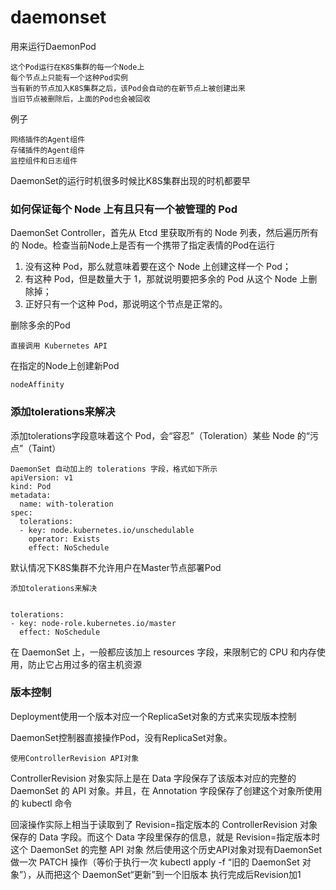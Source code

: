 # daemonset

用来运行DaemonPod

    这个Pod运行在K8S集群的每一个Node上
    每个节点上只能有一个这种Pod实例
    当有新的节点加入K8S集群之后，该Pod会自动的在新节点上被创建出来
    当旧节点被删除后，上面的Pod也会被回收

例子

    网络插件的Agent组件
    存储插件的Agent组件
    监控组件和日志组件

DaemonSet的运行时机很多时候比K8S集群出现的时机都要早

### 如何保证每个 Node 上有且只有一个被管理的 Pod

DaemonSet Controller，首先从 Etcd 里获取所有的 Node 列表，然后遍历所有的 Node。检查当前Node上是否有一个携带了指定表情的Pod在运行


1. 没有这种 Pod，那么就意味着要在这个 Node 上创建这样一个 Pod；
2. 有这种 Pod，但是数量大于 1，那就说明要把多余的 Pod 从这个 Node 上删除掉；
3. 正好只有一个这种 Pod，那说明这个节点是正常的。


删除多余的Pod

    直接调用 Kubernetes API

在指定的Node上创建新Pod

    nodeAffinity

### 添加tolerations来解决

添加tolerations字段意味着这个 Pod，会“容忍”（Toleration）某些 Node 的“污点”（Taint）

    DaemonSet 自动加上的 tolerations 字段，格式如下所示
    apiVersion: v1
    kind: Pod
    metadata:
      name: with-toleration
    spec:
      tolerations:
      - key: node.kubernetes.io/unschedulable
        operator: Exists
        effect: NoSchedule

默认情况下K8S集群不允许用户在Master节点部署Pod

    添加tolerations来解决

    
    tolerations:
    - key: node-role.kubernetes.io/master
      effect: NoSchedule


在 DaemonSet 上，一般都应该加上 resources 字段，来限制它的 CPU 和内存使用，防止它占用过多的宿主机资源

### 版本控制

Deployment使用一个版本对应一个ReplicaSet对象的方式来实现版本控制

DaemonSet控制器直接操作Pod，没有ReplicaSet对象。

    使用ControllerRevision API对象

ControllerRevision 对象实际上是在 Data 字段保存了该版本对应的完整的 DaemonSet 的 API 对象。并且，在 Annotation 字段保存了创建这个对象所使用的 kubectl 命令

回滚操作实际上相当于读取到了 Revision=指定版本的 ControllerRevision 对象保存的 Data 字段。而这个 Data 字段里保存的信息，就是 Revision=指定版本时这个 DaemonSet 的完整 API 对象
然后使用这个历史API对象对现有DaemonSet 做一次 PATCH 操作（等价于执行一次 kubectl apply -f “旧的 DaemonSet 对象”），从而把这个 DaemonSet“更新”到一个旧版本
执行完成后Revision加1
